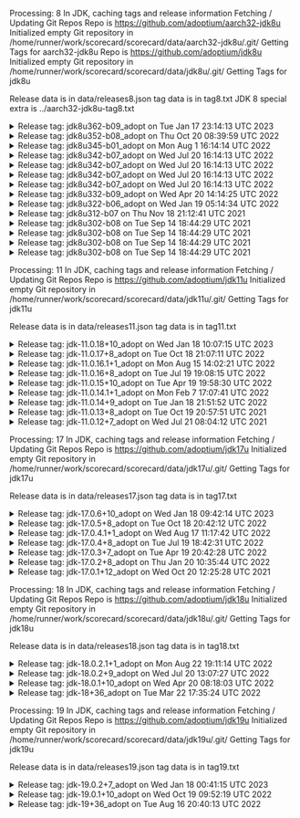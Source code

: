 Processing: 8 
In JDK, caching tags and release information
Fetching / Updating Git Repos
Repo is  https://github.com/adoptium/aarch32-jdk8u
Initialized empty Git repository in /home/runner/work/scorecard/scorecard/data/aarch32-jdk8u/.git/
Getting Tags for aarch32-jdk8u
Repo is  https://github.com/adoptium/jdk8u
Initialized empty Git repository in /home/runner/work/scorecard/scorecard/data/jdk8u/.git/
Getting Tags for jdk8u

Release data is in data/releases8.json
tag data is in tag8.txt
JDK 8 special extra is ../aarch32-jdk8u-tag8.txt


<details><summary>Release tag: jdk8u362-b09_adopt on Tue Jan 17 23:14:13 UTC 2023 </summary>

|   Platform|           OS |    Released | Target/Actual(days) |    On-time |                      RTAG|
|        ---|          --- |         --- |               --- |        --- |                       ---|
|        x64|        linux |  01-20-2023 |               2/2 |        Yes |        jdk8u362-b09_adopt|
|        x64|          mac |  01-20-2023 |               2/2 |        Yes |        jdk8u362-b09_adopt|
|        x64|      windows |  01-23-2023 |               2/5 |         No |        jdk8u362-b09_adopt|
|        x32|      windows |  01-23-2023 |               7/5 |        Yes |        jdk8u362-b09_adopt|
|    aarch64|        linux |  01-24-2023 |               7/6 |        Yes |        jdk8u362-b09_adopt|
|    ppc64le|        linux |  01-24-2023 |               7/6 |        Yes |        jdk8u362-b09_adopt|
|        x64| alpine-linux |  01-25-2023 |               7/7 |        Yes |        jdk8u362-b09_adopt|
|        arm|        linux |  01-25-2023 |               7/7 |        Yes | jdk8u362-b09-aarch32-20230119_adopt|
|        x64|      solaris |  01-26-2023 |               7/8 |         No |        jdk8u362-b09_adopt|
|      ppc64|          aix |  01-27-2023 |               7/9 |         No |        jdk8u362-b09_adopt|
|    sparcv9|      solaris |  02-01-2023 |              7/14 |         No |        jdk8u362-b09_adopt|

On-Time 7(63%)  Late: 4(36%)


</details>



<details><summary>Release tag: jdk8u352-b08_adopt on Thu Oct 20 08:39:59 UTC 2022 </summary>

|   Platform|           OS |    Released | Target/Actual(days) |    On-time |                      RTAG|
|        ---|          --- |         --- |               --- |        --- |                       ---|
|        x64|        linux |  10-25-2022 |               2/5 |         No |        jdk8u352-b08_adopt|
|    ppc64le|        linux |  10-27-2022 |               7/7 |        Yes |        jdk8u352-b08_adopt|
|    aarch64|        linux |  10-28-2022 |               7/8 |         No |        jdk8u352-b08_adopt|
|        x64| alpine-linux |  11-02-2022 |              7/13 |         No |        jdk8u352-b08_adopt|
|        x64|          mac |  11-03-2022 |              2/14 |         No |        jdk8u352-b08_adopt|
|        arm|        linux |  11-03-2022 |              7/14 |         No | jdk8u352-b08-aarch32-20221020_adopt|
|        x64|      solaris |  11-04-2022 |              7/15 |         No |        jdk8u352-b08_adopt|
|        x64|      windows |  11-04-2022 |              2/15 |         No |        jdk8u352-b08_adopt|
|        x32|      windows |  11-04-2022 |              7/15 |         No |        jdk8u352-b08_adopt|
|      ppc64|          aix |  11-10-2022 |              7/21 |         No |        jdk8u352-b08_adopt|
|    sparcv9|      solaris |  11-15-2022 |              7/26 |         No |        jdk8u352-b08_adopt|

On-Time 1(9%)  Late: 10(90%)


</details>



<details><summary>Release tag: jdk8u345-b01_adopt on Mon Aug  1 16:14:14 UTC 2022 </summary>

|   Platform|           OS |    Released | Target/Actual(days) |    On-time |                      RTAG|
|        ---|          --- |         --- |               --- |        --- |                       ---|
|        x64|        linux |  08-04-2022 |               2/3 |         No |        jdk8u345-b01_adopt|
|    aarch64|        linux |  08-04-2022 |               7/3 |        Yes |        jdk8u345-b01_adopt|
|        x64| alpine-linux |  08-04-2022 |               7/3 |        Yes |        jdk8u345-b01_adopt|
|    ppc64le|        linux |  08-08-2022 |               7/6 |        Yes |        jdk8u345-b01_adopt|
|        x64|          mac |  08-08-2022 |               2/6 |         No |        jdk8u345-b01_adopt|
|        x64|      solaris |  08-09-2022 |               7/8 |         No |        jdk8u345-b01_adopt|
|        arm|        linux |  08-10-2022 |               7/8 |         No | jdk8u345-ga-aarch32-20220802_adopt|
|        x64|      windows |  08-04-2022 |               2/3 |         No |        jdk8u345-b01_adopt|
|        x32|      windows |  08-04-2022 |               7/3 |        Yes |        jdk8u345-b01_adopt|
|      ppc64|          aix |  08-19-2022 |              7/18 |         No |        jdk8u345-b01_adopt|
|    sparcv9|      solaris |  08-19-2022 |              7/18 |         No |        jdk8u345-b01_adopt|

On-Time 4(36%)  Late: 7(63%)


</details>



<details><summary>Release tag: jdk8u342-b07_adopt on Wed Jul 20 16:14:13 UTC 2022 </summary>

|   Platform|           OS |    Released | Target/Actual(days) |    On-time |                      RTAG|
|        ---|          --- |         --- |               --- |        --- |                       ---|
|        x64|      windows |  08-02-2022 |              2/12 |         No |        jdk8u342-b07_adopt|

On-Time 0(0%)  Late: 1(100%)


</details>



<details><summary>Release tag: jdk8u342-b07_adopt on Wed Jul 20 16:14:13 UTC 2022 </summary>

|   Platform|           OS |    Released | Target/Actual(days) |    On-time |                      RTAG|
|        ---|          --- |         --- |               --- |        --- |                       ---|
|        x64|        linux |  07-25-2022 |               2/4 |         No |        jdk8u342-b07_adopt|
|        x64|      windows |  07-26-2022 |               2/5 |         No |        jdk8u342-b07_adopt|
|    ppc64le|        linux |  07-26-2022 |               7/6 |        Yes |        jdk8u342-b07_adopt|
|        x64| alpine-linux |  07-26-2022 |               7/5 |        Yes |        jdk8u342-b07_adopt|
|    aarch64|        linux |  07-27-2022 |               7/6 |        Yes |        jdk8u342-b07_adopt|
|        x32|      windows |  07-28-2022 |               7/7 |        Yes |        jdk8u342-b07_adopt|
|      ppc64|          aix |  08-01-2022 |              7/11 |         No |        jdk8u342-b07_adopt|
|        arm|        linux |  08-01-2022 |              7/11 |         No | jdk8u342-b07-aarch32-20220721_adopt|

On-Time 4(50%)  Late: 4(50%)


</details>



<details><summary>Release tag: jdk8u342-b07_adopt on Wed Jul 20 16:14:13 UTC 2022 </summary>

|   Platform|           OS |    Released | Target/Actual(days) |    On-time |                      RTAG|
|        ---|          --- |         --- |               --- |        --- |                       ---|
|        x64|      windows |  08-02-2022 |              2/12 |         No |        jdk8u342-b07_adopt|

On-Time 0(0%)  Late: 1(100%)


</details>



<details><summary>Release tag: jdk8u342-b07_adopt on Wed Jul 20 16:14:13 UTC 2022 </summary>

|   Platform|           OS |    Released | Target/Actual(days) |    On-time |                      RTAG|
|        ---|          --- |         --- |               --- |        --- |                       ---|
|        x64|        linux |  07-25-2022 |               2/4 |         No |        jdk8u342-b07_adopt|
|        x64|      windows |  07-26-2022 |               2/5 |         No |        jdk8u342-b07_adopt|
|    ppc64le|        linux |  07-26-2022 |               7/6 |        Yes |        jdk8u342-b07_adopt|
|        x64| alpine-linux |  07-26-2022 |               7/5 |        Yes |        jdk8u342-b07_adopt|
|    aarch64|        linux |  07-27-2022 |               7/6 |        Yes |        jdk8u342-b07_adopt|
|        x32|      windows |  07-28-2022 |               7/7 |        Yes |        jdk8u342-b07_adopt|
|      ppc64|          aix |  08-01-2022 |              7/11 |         No |        jdk8u342-b07_adopt|
|        arm|        linux |  08-01-2022 |              7/11 |         No | jdk8u342-b07-aarch32-20220721_adopt|

On-Time 4(50%)  Late: 4(50%)


</details>



<details><summary>Release tag: jdk8u332-b09_adopt on Wed Apr 20 14:14:25 UTC 2022 </summary>

|   Platform|           OS |    Released | Target/Actual(days) |    On-time |                      RTAG|
|        ---|          --- |         --- |               --- |        --- |                       ---|
|        x64|        linux |  04-27-2022 |               2/7 |         No |        jdk8u332-b09_adopt|
|    aarch64|        linux |  04-28-2022 |               7/8 |         No |        jdk8u332-b09_adopt|
|        x64|          mac |  05-02-2022 |              2/12 |         No |        jdk8u332-b09_adopt|
|        x64|      solaris |  05-03-2022 |              7/13 |         No |        jdk8u332-b09_adopt|
|        x64| alpine-linux |  05-04-2022 |              7/13 |         No |        jdk8u332-b09_adopt|
|    ppc64le|        linux |  05-04-2022 |              7/14 |         No |        jdk8u332-b09_adopt|
|        arm|        linux |  05-04-2022 |              7/14 |         No | jdk8u332-b09-aarch32-20220420_adopt|
|        x64|      windows |  05-05-2022 |              2/14 |         No |        jdk8u332-b09_adopt|
|        x32|      windows |  05-05-2022 |              7/14 |         No |        jdk8u332-b09_adopt|
|      ppc64|          aix |  05-13-2022 |              7/22 |         No |        jdk8u332-b09_adopt|
|    sparcv9|      solaris |  05-17-2022 |              7/26 |         No |        jdk8u332-b09_adopt|

On-Time 0(0%)  Late: 11(100%)


</details>



<details><summary>Release tag: jdk8u322-b06_adopt on Wed Jan 19 05:14:34 UTC 2022 </summary>

|   Platform|           OS |    Released | Target/Actual(days) |    On-time |                      RTAG|
|        ---|          --- |         --- |               --- |        --- |                       ---|
|        x64|          mac |  01-25-2022 |               2/6 |         No |        jdk8u322-b06_adopt|
|        x64|      windows |  01-25-2022 |               2/6 |         No |        jdk8u322-b06_adopt|
|        x64|        linux |  01-25-2022 |               2/6 |         No |        jdk8u322-b06_adopt|
|    aarch64|        linux |  01-27-2022 |               7/8 |         No |        jdk8u322-b06_adopt|
|      ppc64|          aix |  01-27-2022 |               7/8 |         No |        jdk8u322-b06_adopt|
|    ppc64le|        linux |  01-27-2022 |               7/8 |         No |        jdk8u322-b06_adopt|
|    sparcv9|      solaris |  02-03-2022 |              7/15 |         No |        jdk8u322-b06_adopt|
|        x64|      solaris |  02-03-2022 |              7/15 |         No |        jdk8u322-b06_adopt|
|        x32|      windows |  02-07-2022 |              7/19 |         No |        jdk8u322-b06_adopt|
|        arm|        linux |  02-10-2022 |              7/22 |         No | jdk8u322-b06-aarch32-20220124_adopt|
|        x64| alpine-linux |  03-08-2022 |              7/48 |         No |        jdk8u322-b06_adopt|

On-Time 0(0%)  Late: 11(100%)


</details>



<details><summary>Release tag: jdk8u312-b07 on Thu Nov 18 21:12:41 UTC 2021 </summary>

|   Platform|           OS |    Released | Target/Actual(days) |    On-time |                      RTAG|
|        ---|          --- |         --- |               --- |        --- |                       ---|
|        x64|        linux |  10-21-2021 |             2/-27 |        Yes |              jdk8u312-b07|
|        x64|      windows |  10-24-2021 |             2/-25 |        Yes |              jdk8u312-b07|
|    aarch64|        linux |  10-24-2021 |             7/-25 |        Yes |              jdk8u312-b07|
|        x64|          mac |  10-25-2021 |             2/-24 |        Yes |              jdk8u312-b07|
|      ppc64|          aix |  11-03-2021 |             7/-15 |        Yes |              jdk8u312-b07|
|        x32|      windows |  11-03-2021 |             7/-15 |        Yes |              jdk8u312-b07|
|    ppc64le|        linux |  11-04-2021 |             7/-14 |        Yes |              jdk8u312-b07|
|        arm|        linux |  11-05-2021 |             7/-13 |        Yes | jdk8u312-b07-aarch32-20211101|
|    sparcv9|      solaris |  11-11-2021 |              7/-7 |        Yes |              jdk8u312-b07|
|        x64|      solaris |  11-11-2021 |              7/-7 |        Yes |              jdk8u312-b07|

On-Time 10(100%)  Late: 0(0%)


</details>



<details><summary>Release tag: jdk8u302-b08 on Tue Sep 14 18:44:29 UTC 2021 </summary>

|   Platform|           OS |    Released | Target/Actual(days) |    On-time |                      RTAG|
|        ---|          --- |         --- |               --- |        --- |                       ---|
|        x64|      windows |  08-04-2021 |             2/-40 |        Yes |              jdk8u302-b08|

On-Time 1(100%)  Late: 0(0%)


</details>



<details><summary>Release tag: jdk8u302-b08 on Tue Sep 14 18:44:29 UTC 2021 </summary>

|   Platform|           OS |    Released | Target/Actual(days) |    On-time |                      RTAG|
|        ---|          --- |         --- |               --- |        --- |                       ---|
|        x64|        linux |  07-29-2021 |             2/-46 |        Yes |              jdk8u302-b08|
|        x64|          mac |  07-29-2021 |             2/-46 |        Yes |              jdk8u302-b08|
|        x64|      windows |  07-29-2021 |             2/-46 |        Yes |              jdk8u302-b08|
|    aarch64|        linux |  08-09-2021 |             7/-36 |        Yes |              jdk8u302-b08|
|    ppc64le|        linux |  08-09-2021 |             7/-36 |        Yes |              jdk8u302-b08|
|      ppc64|          aix |  08-12-2021 |             7/-32 |        Yes |              jdk8u302-b08|
|        x32|      windows |  08-23-2021 |             7/-22 |        Yes |              jdk8u302-b08|
|        arm|        linux |  09-15-2021 |               7/0 |        Yes | jdk8u302-b08-aarch32-20210726|
|    sparcv9|      solaris |  09-24-2021 |               7/9 |         No |              jdk8u302-b08|
|        x64|      solaris |  09-29-2021 |              7/14 |         No |              jdk8u302-b08|

On-Time 8(80%)  Late: 2(20%)


</details>



<details><summary>Release tag: jdk8u302-b08 on Tue Sep 14 18:44:29 UTC 2021 </summary>

|   Platform|           OS |    Released | Target/Actual(days) |    On-time |                      RTAG|
|        ---|          --- |         --- |               --- |        --- |                       ---|
|        x64|      windows |  08-04-2021 |             2/-40 |        Yes |              jdk8u302-b08|

On-Time 1(100%)  Late: 0(0%)


</details>



<details><summary>Release tag: jdk8u302-b08 on Tue Sep 14 18:44:29 UTC 2021 </summary>

|   Platform|           OS |    Released | Target/Actual(days) |    On-time |                      RTAG|
|        ---|          --- |         --- |               --- |        --- |                       ---|
|        x64|        linux |  07-29-2021 |             2/-46 |        Yes |              jdk8u302-b08|
|        x64|          mac |  07-29-2021 |             2/-46 |        Yes |              jdk8u302-b08|
|        x64|      windows |  07-29-2021 |             2/-46 |        Yes |              jdk8u302-b08|
|    aarch64|        linux |  08-09-2021 |             7/-36 |        Yes |              jdk8u302-b08|
|    ppc64le|        linux |  08-09-2021 |             7/-36 |        Yes |              jdk8u302-b08|
|      ppc64|          aix |  08-12-2021 |             7/-32 |        Yes |              jdk8u302-b08|
|        x32|      windows |  08-23-2021 |             7/-22 |        Yes |              jdk8u302-b08|
|        arm|        linux |  09-15-2021 |               7/0 |        Yes | jdk8u302-b08-aarch32-20210726|
|    sparcv9|      solaris |  09-24-2021 |               7/9 |         No |              jdk8u302-b08|
|        x64|      solaris |  09-29-2021 |              7/14 |         No |              jdk8u302-b08|

On-Time 8(80%)  Late: 2(20%)


</details>

Processing: 11 
In JDK, caching tags and release information
Fetching / Updating Git Repos
Repo is  https://github.com/adoptium/jdk11u
Initialized empty Git repository in /home/runner/work/scorecard/scorecard/data/jdk11u/.git/
Getting Tags for jdk11u

Release data is in data/releases11.json
tag data is in tag11.txt


<details><summary>Release tag: jdk-11.0.18+10_adopt on Wed Jan 18 10:07:15 UTC 2023 </summary>

|   Platform|           OS |    Released | Target/Actual(days) |    On-time |                      RTAG|
|        ---|          --- |         --- |               --- |        --- |                       ---|
|        x64|          mac |  01-19-2023 |               2/1 |        Yes |      jdk-11.0.18+10_adopt|
|        x64|        linux |  01-20-2023 |               2/1 |        Yes |      jdk-11.0.18+10_adopt|
|        arm|        linux |  01-20-2023 |               7/1 |        Yes |      jdk-11.0.18+10_adopt|
|        x64|      windows |  01-20-2023 |               2/2 |        Yes |      jdk-11.0.18+10_adopt|
|        x32|      windows |  01-21-2023 |               7/2 |        Yes |      jdk-11.0.18+10_adopt|
|        x64| alpine-linux |  01-23-2023 |               7/5 |        Yes |      jdk-11.0.18+10_adopt|
|    aarch64|        linux |  01-23-2023 |               7/5 |        Yes |      jdk-11.0.18+10_adopt|
|      s390x|        linux |  01-24-2023 |               7/5 |        Yes |      jdk-11.0.18+10_adopt|
|    ppc64le|        linux |  01-24-2023 |               7/6 |        Yes |      jdk-11.0.18+10_adopt|
|    aarch64|          mac |  01-25-2023 |               7/7 |        Yes |      jdk-11.0.18+10_adopt|
|      ppc64|          aix |  01-26-2023 |               7/8 |         No |      jdk-11.0.18+10_adopt|

On-Time 10(90%)  Late: 1(9%)


</details>



<details><summary>Release tag: jdk-11.0.17+8_adopt on Tue Oct 18 21:07:11 UTC 2022 </summary>

|   Platform|           OS |    Released | Target/Actual(days) |    On-time |                      RTAG|
|        ---|          --- |         --- |               --- |        --- |                       ---|
|        x64|      windows |  10-25-2022 |               2/6 |         No |       jdk-11.0.17+8_adopt|
|        x64|        linux |  10-25-2022 |               2/6 |         No |       jdk-11.0.17+8_adopt|
|        x64| alpine-linux |  10-25-2022 |               7/6 |        Yes |       jdk-11.0.17+8_adopt|
|    aarch64|        linux |  10-25-2022 |               7/6 |        Yes |       jdk-11.0.17+8_adopt|
|    ppc64le|        linux |  10-26-2022 |               7/7 |        Yes |       jdk-11.0.17+8_adopt|
|    aarch64|          mac |  10-27-2022 |               7/8 |         No |       jdk-11.0.17+8_adopt|
|        x64|          mac |  10-28-2022 |               2/9 |         No |       jdk-11.0.17+8_adopt|
|        x32|      windows |  11-01-2022 |              7/13 |         No |       jdk-11.0.17+8_adopt|
|        arm|        linux |  11-02-2022 |              7/14 |         No |       jdk-11.0.17+8_adopt|
|      s390x|        linux |  11-04-2022 |              7/16 |         No |       jdk-11.0.17+8_adopt|
|      ppc64|          aix |  11-09-2022 |              7/21 |         No |       jdk-11.0.17+8_adopt|

On-Time 3(27%)  Late: 8(72%)


</details>



<details><summary>Release tag: jdk-11.0.16.1+1_adopt on Mon Aug 15 14:02:21 UTC 2022 </summary>

|   Platform|           OS |    Released | Target/Actual(days) |    On-time |                      RTAG|
|        ---|          --- |         --- |               --- |        --- |                       ---|
|        x64|      windows |  08-19-2022 |               2/4 |         No |     jdk-11.0.16.1+1_adopt|
|        x32|      windows |  08-19-2022 |               7/4 |        Yes |     jdk-11.0.16.1+1_adopt|
|        arm|        linux |  08-19-2022 |               7/4 |        Yes |     jdk-11.0.16.1+1_adopt|
|        x64| alpine-linux |  08-19-2022 |               7/4 |        Yes |     jdk-11.0.16.1+1_adopt|
|    aarch64|        linux |  08-19-2022 |               7/4 |        Yes |     jdk-11.0.16.1+1_adopt|
|        x64|        linux |  08-19-2022 |               2/4 |         No |     jdk-11.0.16.1+1_adopt|
|    aarch64|          mac |  08-19-2022 |               7/4 |        Yes |     jdk-11.0.16.1+1_adopt|
|      s390x|        linux |  08-22-2022 |               7/7 |        Yes |     jdk-11.0.16.1+1_adopt|
|    ppc64le|        linux |  08-23-2022 |               7/8 |         No |     jdk-11.0.16.1+1_adopt|
|        x64|          mac |  08-23-2022 |               2/8 |         No |     jdk-11.0.16.1+1_adopt|
|      ppc64|          aix |  08-23-2022 |               7/8 |         No |     jdk-11.0.16.1+1_adopt|

On-Time 6(54%)  Late: 5(45%)


</details>



<details><summary>Release tag: jdk-11.0.16+8_adopt on Tue Jul 19 19:08:15 UTC 2022 </summary>

|   Platform|           OS |    Released | Target/Actual(days) |    On-time |                      RTAG|
|        ---|          --- |         --- |               --- |        --- |                       ---|
|    aarch64|        linux |  07-21-2022 |               7/1 |        Yes |       jdk-11.0.16+8_adopt|
|        x64|        linux |  07-21-2022 |               2/1 |        Yes |       jdk-11.0.16+8_adopt|
|        x64|      windows |  07-22-2022 |               2/2 |        Yes |       jdk-11.0.16+8_adopt|
|        x64| alpine-linux |  07-23-2022 |               7/4 |        Yes |       jdk-11.0.16+8_adopt|
|    ppc64le|        linux |  07-23-2022 |               7/4 |        Yes |       jdk-11.0.16+8_adopt|
|        x64|          mac |  07-23-2022 |               2/4 |         No |       jdk-11.0.16+8_adopt|
|        arm|        linux |  07-26-2022 |               7/6 |        Yes |       jdk-11.0.16+8_adopt|
|        x32|      windows |  07-26-2022 |               7/6 |        Yes |       jdk-11.0.16+8_adopt|
|      s390x|        linux |  07-27-2022 |               7/7 |        Yes |       jdk-11.0.16+8_adopt|
|      ppc64|          aix |  07-29-2022 |               7/9 |         No |       jdk-11.0.16+8_adopt|
|    aarch64|          mac |  08-02-2022 |              7/13 |         No |       jdk-11.0.16+8_adopt|

On-Time 8(72%)  Late: 3(27%)


</details>



<details><summary>Release tag: jdk-11.0.15+10_adopt on Tue Apr 19 19:58:30 UTC 2022 </summary>

|   Platform|           OS |    Released | Target/Actual(days) |    On-time |                      RTAG|
|        ---|          --- |         --- |               --- |        --- |                       ---|
|        x64|        linux |  04-22-2022 |               2/2 |        Yes |      jdk-11.0.15+10_adopt|
|        x64|      windows |  04-25-2022 |               2/5 |         No |      jdk-11.0.15+10_adopt|
|        x64|          mac |  04-26-2022 |               2/6 |         No |      jdk-11.0.15+10_adopt|
|    aarch64|        linux |  04-26-2022 |               7/6 |        Yes |      jdk-11.0.15+10_adopt|
|      s390x|        linux |  04-26-2022 |               7/6 |        Yes |      jdk-11.0.15+10_adopt|
|        x64| alpine-linux |  04-26-2022 |               7/6 |        Yes |      jdk-11.0.15+10_adopt|
|    ppc64le|        linux |  04-26-2022 |               7/6 |        Yes |      jdk-11.0.15+10_adopt|
|        arm|        linux |  04-27-2022 |               7/7 |        Yes |      jdk-11.0.15+10_adopt|
|        x32|      windows |  05-06-2022 |              7/16 |         No |      jdk-11.0.15+10_adopt|
|      ppc64|          aix |  05-13-2022 |              7/23 |         No |      jdk-11.0.15+10_adopt|
|    aarch64|          mac |  05-13-2022 |              7/23 |         No |      jdk-11.0.15+10_adopt|

On-Time 6(54%)  Late: 5(45%)


</details>



<details><summary>Release tag: jdk-11.0.14.1+1_adopt on Mon Feb  7 17:07:41 UTC 2022 </summary>

|   Platform|           OS |    Released | Target/Actual(days) |    On-time |                      RTAG|
|        ---|          --- |         --- |               --- |        --- |                       ---|
|        x64|          mac |  02-10-2022 |               2/2 |        Yes |     jdk-11.0.14.1+1_adopt|
|        x64|      windows |  02-10-2022 |               2/2 |        Yes |     jdk-11.0.14.1+1_adopt|
|        x32|      windows |  02-10-2022 |               7/2 |        Yes |     jdk-11.0.14.1+1_adopt|
|    aarch64|        linux |  02-10-2022 |               7/2 |        Yes |     jdk-11.0.14.1+1_adopt|
|        arm|        linux |  02-10-2022 |               7/2 |        Yes |     jdk-11.0.14.1+1_adopt|
|      ppc64|          aix |  02-10-2022 |               7/2 |        Yes |     jdk-11.0.14.1+1_adopt|
|    ppc64le|        linux |  02-10-2022 |               7/2 |        Yes |     jdk-11.0.14.1+1_adopt|
|      s390x|        linux |  02-10-2022 |               7/2 |        Yes |     jdk-11.0.14.1+1_adopt|
|        x64|        linux |  02-10-2022 |               2/2 |        Yes |     jdk-11.0.14.1+1_adopt|
|        x64| alpine-linux |  03-07-2022 |              7/27 |         No |     jdk-11.0.14.1+1_adopt|

On-Time 9(90%)  Late: 1(10%)


</details>



<details><summary>Release tag: jdk-11.0.14+9_adopt on Tue Jan 18 21:51:52 UTC 2022 </summary>

|   Platform|           OS |    Released | Target/Actual(days) |    On-time |                      RTAG|
|        ---|          --- |         --- |               --- |        --- |                       ---|
|    aarch64|        linux |  01-21-2022 |               7/3 |        Yes |       jdk-11.0.14+9_adopt|
|      ppc64|          aix |  01-21-2022 |               7/3 |        Yes |       jdk-11.0.14+9_adopt|
|        x64|        linux |  01-21-2022 |               2/3 |         No |       jdk-11.0.14+9_adopt|
|        x64|          mac |  01-21-2022 |               2/3 |         No |       jdk-11.0.14+9_adopt|
|        x64|      windows |  01-21-2022 |               2/3 |         No |       jdk-11.0.14+9_adopt|
|    ppc64le|        linux |  01-26-2022 |               7/7 |        Yes |       jdk-11.0.14+9_adopt|
|        x64| alpine-linux |  01-26-2022 |               7/7 |        Yes |       jdk-11.0.14+9_adopt|
|      s390x|        linux |  01-27-2022 |               7/8 |         No |       jdk-11.0.14+9_adopt|
|        arm|        linux |  01-28-2022 |               7/9 |         No |       jdk-11.0.14+9_adopt|
|        x32|      windows |  01-28-2022 |               7/9 |         No |       jdk-11.0.14+9_adopt|

On-Time 4(40%)  Late: 6(60%)


</details>



<details><summary>Release tag: jdk-11.0.13+8_adopt on Tue Oct 19 20:57:51 UTC 2021 </summary>

|   Platform|           OS |    Released | Target/Actual(days) |    On-time |                      RTAG|
|        ---|          --- |         --- |               --- |        --- |                       ---|
|        x64|        linux |  10-21-2021 |               2/2 |        Yes |       jdk-11.0.13+8_adopt|
|    aarch64|        linux |  10-21-2021 |               7/2 |        Yes |       jdk-11.0.13+8_adopt|
|      s390x|        linux |  10-21-2021 |               7/2 |        Yes |       jdk-11.0.13+8_adopt|
|        x64|      windows |  10-24-2021 |               2/4 |         No |       jdk-11.0.13+8_adopt|
|        x64| alpine-linux |  10-25-2021 |               7/5 |        Yes |       jdk-11.0.13+8_adopt|
|        x64|          mac |  10-25-2021 |               2/5 |         No |       jdk-11.0.13+8_adopt|
|        arm|        linux |  10-26-2021 |               7/6 |        Yes |       jdk-11.0.13+8_adopt|
|    ppc64le|        linux |  10-26-2021 |               7/6 |        Yes |       jdk-11.0.13+8_adopt|
|        x32|      windows |  10-30-2021 |              7/10 |         No |       jdk-11.0.13+8_adopt|
|      ppc64|          aix |  10-31-2021 |              7/11 |         No |       jdk-11.0.13+8_adopt|

On-Time 6(60%)  Late: 4(40%)


</details>



<details><summary>Release tag: jdk-11.0.12+7_adopt on Wed Jul 21 08:04:12 UTC 2021 </summary>

|   Platform|           OS |    Released | Target/Actual(days) |    On-time |                      RTAG|
|        ---|          --- |         --- |               --- |        --- |                       ---|
|        x64|        linux |  08-01-2021 |              2/11 |         No |       jdk-11.0.12+7_adopt|
|        x64|          mac |  08-01-2021 |              2/11 |         No |       jdk-11.0.12+7_adopt|
|        x64|      windows |  08-01-2021 |              2/11 |         No |       jdk-11.0.12+7_adopt|
|    aarch64|        linux |  08-09-2021 |              7/19 |         No |       jdk-11.0.12+7_adopt|
|    ppc64le|        linux |  08-09-2021 |              7/19 |         No |       jdk-11.0.12+7_adopt|
|      ppc64|          aix |  08-12-2021 |              7/22 |         No |       jdk-11.0.12+7_adopt|
|      s390x|        linux |  08-12-2021 |              7/22 |         No |       jdk-11.0.12+7_adopt|
|        x32|      windows |  08-27-2021 |              7/37 |         No |       jdk-11.0.12+7_adopt|
|        arm|        linux |  09-15-2021 |              7/56 |         No |       jdk-11.0.12+7_adopt|

On-Time 0(0%)  Late: 9(100%)


</details>

Processing: 17 
In JDK, caching tags and release information
Fetching / Updating Git Repos
Repo is  https://github.com/adoptium/jdk17u
Initialized empty Git repository in /home/runner/work/scorecard/scorecard/data/jdk17u/.git/
Getting Tags for jdk17u

Release data is in data/releases17.json
tag data is in tag17.txt


<details><summary>Release tag: jdk-17.0.6+10_adopt on Wed Jan 18 09:42:14 UTC 2023 </summary>

|   Platform|           OS |    Released | Target/Actual(days) |    On-time |                      RTAG|
|        ---|          --- |         --- |               --- |        --- |                       ---|
|        x64|        linux |  01-19-2023 |               2/1 |        Yes |       jdk-17.0.6+10_adopt|
|        arm|        linux |  01-20-2023 |               7/2 |        Yes |       jdk-17.0.6+10_adopt|
|        x64|      windows |  01-20-2023 |               2/2 |        Yes |       jdk-17.0.6+10_adopt|
|    aarch64|        linux |  01-20-2023 |               7/2 |        Yes |       jdk-17.0.6+10_adopt|
|        x64|          mac |  01-21-2023 |               2/3 |         No |       jdk-17.0.6+10_adopt|
|    ppc64le|        linux |  01-23-2023 |               7/5 |        Yes |       jdk-17.0.6+10_adopt|
|      ppc64|          aix |  01-23-2023 |               7/5 |        Yes |       jdk-17.0.6+10_adopt|
|        x64| alpine-linux |  01-23-2023 |               7/5 |        Yes |       jdk-17.0.6+10_adopt|
|    aarch64|          mac |  01-23-2023 |               7/5 |        Yes |       jdk-17.0.6+10_adopt|
|      s390x|        linux |  01-24-2023 |               7/5 |        Yes |       jdk-17.0.6+10_adopt|
|        x32|      windows |  01-24-2023 |               7/6 |        Yes |       jdk-17.0.6+10_adopt|

On-Time 10(90%)  Late: 1(9%)


</details>



<details><summary>Release tag: jdk-17.0.5+8_adopt on Tue Oct 18 20:42:12 UTC 2022 </summary>

|   Platform|           OS |    Released | Target/Actual(days) |    On-time |                      RTAG|
|        ---|          --- |         --- |               --- |        --- |                       ---|
|        x64| alpine-linux |  10-25-2022 |               7/6 |        Yes |        jdk-17.0.5+8_adopt|
|    aarch64|        linux |  10-26-2022 |               7/7 |        Yes |        jdk-17.0.5+8_adopt|
|        x64|        linux |  10-26-2022 |               2/7 |         No |        jdk-17.0.5+8_adopt|
|        x64|      windows |  10-26-2022 |               2/7 |         No |        jdk-17.0.5+8_adopt|
|    ppc64le|        linux |  10-28-2022 |               7/9 |         No |        jdk-17.0.5+8_adopt|
|        x64|          mac |  10-28-2022 |               2/9 |         No |        jdk-17.0.5+8_adopt|
|    aarch64|          mac |  10-28-2022 |               7/9 |         No |        jdk-17.0.5+8_adopt|
|        x32|      windows |  11-01-2022 |              7/13 |         No |        jdk-17.0.5+8_adopt|
|        arm|        linux |  11-02-2022 |              7/14 |         No |        jdk-17.0.5+8_adopt|
|      s390x|        linux |  11-06-2022 |              7/18 |         No |        jdk-17.0.5+8_adopt|

On-Time 2(20%)  Late: 8(80%)


</details>



<details><summary>Release tag: jdk-17.0.4.1+1_adopt on Wed Aug 17 11:17:42 UTC 2022 </summary>

|   Platform|           OS |    Released | Target/Actual(days) |    On-time |                      RTAG|
|        ---|          --- |         --- |               --- |        --- |                       ---|
|      s390x|        linux |  08-23-2022 |               7/6 |        Yes |      jdk-17.0.4.1+1_adopt|
|    aarch64|        linux |  08-23-2022 |               7/6 |        Yes |      jdk-17.0.4.1+1_adopt|
|        x64|        linux |  08-23-2022 |               2/6 |         No |      jdk-17.0.4.1+1_adopt|
|    ppc64le|        linux |  08-23-2022 |               7/6 |        Yes |      jdk-17.0.4.1+1_adopt|
|        arm|        linux |  08-23-2022 |               7/6 |        Yes |      jdk-17.0.4.1+1_adopt|
|        x64| alpine-linux |  08-23-2022 |               7/6 |        Yes |      jdk-17.0.4.1+1_adopt|
|    aarch64|          mac |  08-23-2022 |               7/6 |        Yes |      jdk-17.0.4.1+1_adopt|
|        x64|      windows |  08-23-2022 |               2/6 |         No |      jdk-17.0.4.1+1_adopt|
|        x32|      windows |  08-23-2022 |               7/6 |        Yes |      jdk-17.0.4.1+1_adopt|
|        x64|          mac |  08-23-2022 |               2/6 |         No |      jdk-17.0.4.1+1_adopt|

On-Time 7(70%)  Late: 3(30%)


</details>



<details><summary>Release tag: jdk-17.0.4+8_adopt on Tue Jul 19 18:42:31 UTC 2022 </summary>

|   Platform|           OS |    Released | Target/Actual(days) |    On-time |                      RTAG|
|        ---|          --- |         --- |               --- |        --- |                       ---|
|        x64|        linux |  07-21-2022 |               2/1 |        Yes |        jdk-17.0.4+8_adopt|
|        x64|      windows |  07-22-2022 |               2/2 |        Yes |        jdk-17.0.4+8_adopt|
|    aarch64|        linux |  07-21-2022 |               7/1 |        Yes |        jdk-17.0.4+8_adopt|
|    ppc64le|        linux |  07-22-2022 |               7/2 |        Yes |        jdk-17.0.4+8_adopt|
|        x64| alpine-linux |  07-22-2022 |               7/3 |        Yes |        jdk-17.0.4+8_adopt|
|        x32|      windows |  07-25-2022 |               7/6 |        Yes |        jdk-17.0.4+8_adopt|
|        arm|        linux |  07-27-2022 |               7/7 |        Yes |        jdk-17.0.4+8_adopt|
|      s390x|        linux |  07-27-2022 |               7/7 |        Yes |        jdk-17.0.4+8_adopt|
|        x64|          mac |  07-27-2022 |               2/8 |         No |        jdk-17.0.4+8_adopt|
|    aarch64|          mac |  08-02-2022 |              7/13 |         No |        jdk-17.0.4+8_adopt|

On-Time 8(80%)  Late: 2(20%)


</details>



<details><summary>Release tag: jdk-17.0.3+7_adopt on Tue Apr 19 20:42:28 UTC 2022 </summary>

|   Platform|           OS |    Released | Target/Actual(days) |    On-time |                      RTAG|
|        ---|          --- |         --- |               --- |        --- |                       ---|
|        x64|        linux |  04-21-2022 |               2/1 |        Yes |        jdk-17.0.3+7_adopt|
|        x64|          mac |  04-22-2022 |               2/2 |        Yes |        jdk-17.0.3+7_adopt|
|        x64|      windows |  04-25-2022 |               2/5 |         No |        jdk-17.0.3+7_adopt|
|    aarch64|        linux |  04-25-2022 |               7/5 |        Yes |        jdk-17.0.3+7_adopt|
|    ppc64le|        linux |  04-25-2022 |               7/5 |        Yes |        jdk-17.0.3+7_adopt|
|        arm|        linux |  04-25-2022 |               7/5 |        Yes |        jdk-17.0.3+7_adopt|
|      s390x|        linux |  04-25-2022 |               7/5 |        Yes |        jdk-17.0.3+7_adopt|
|        x64| alpine-linux |  04-27-2022 |               7/7 |        Yes |        jdk-17.0.3+7_adopt|
|        x32|      windows |  05-04-2022 |              7/14 |         No |        jdk-17.0.3+7_adopt|
|    aarch64|          mac |  05-10-2022 |              7/20 |         No |        jdk-17.0.3+7_adopt|

On-Time 7(70%)  Late: 3(30%)


</details>



<details><summary>Release tag: jdk-17.0.2+8_adopt on Thu Jan 20 10:35:44 UTC 2022 </summary>

|   Platform|           OS |    Released | Target/Actual(days) |    On-time |                      RTAG|
|        ---|          --- |         --- |               --- |        --- |                       ---|
|    aarch64|          mac |  01-27-2022 |               7/7 |        Yes |        jdk-17.0.2+8_adopt|
|        x64|          mac |  01-27-2022 |               2/7 |         No |        jdk-17.0.2+8_adopt|
|        x64|      windows |  01-27-2022 |               2/7 |         No |        jdk-17.0.2+8_adopt|
|    aarch64|        linux |  01-28-2022 |               7/8 |         No |        jdk-17.0.2+8_adopt|
|        x64| alpine-linux |  01-28-2022 |               7/8 |         No |        jdk-17.0.2+8_adopt|
|        x64|        linux |  01-28-2022 |               2/8 |         No |        jdk-17.0.2+8_adopt|
|    ppc64le|        linux |  01-31-2022 |              7/11 |         No |        jdk-17.0.2+8_adopt|
|        arm|        linux |  02-01-2022 |              7/12 |         No |        jdk-17.0.2+8_adopt|
|      s390x|        linux |  02-01-2022 |              7/12 |         No |        jdk-17.0.2+8_adopt|
|        x32|      windows |  02-26-2022 |              7/37 |         No |        jdk-17.0.2+8_adopt|

On-Time 1(10%)  Late: 9(90%)


</details>



<details><summary>Release tag: jdk-17.0.1+12_adopt on Wed Oct 20 12:25:28 UTC 2021 </summary>

|   Platform|           OS |    Released | Target/Actual(days) |    On-time |                      RTAG|
|        ---|          --- |         --- |               --- |        --- |                       ---|
|    aarch64|        linux |  10-27-2021 |               7/7 |        Yes |       jdk-17.0.1+12_adopt|
|        x64|        linux |  10-27-2021 |               2/7 |         No |       jdk-17.0.1+12_adopt|
|        x64|          mac |  10-27-2021 |               2/7 |         No |       jdk-17.0.1+12_adopt|
|        x64|      windows |  10-27-2021 |               2/7 |         No |       jdk-17.0.1+12_adopt|
|      s390x|        linux |  10-30-2021 |              7/10 |         No |       jdk-17.0.1+12_adopt|
|    aarch64|          mac |  11-01-2021 |              7/11 |         No |       jdk-17.0.1+12_adopt|
|        x32|      windows |  11-04-2021 |              7/15 |         No |       jdk-17.0.1+12_adopt|
|        arm|        linux |  11-05-2021 |              7/15 |         No |       jdk-17.0.1+12_adopt|
|    ppc64le|        linux |  11-05-2021 |              7/15 |         No |       jdk-17.0.1+12_adopt|
|        x64| alpine-linux |  11-05-2021 |              7/15 |         No |       jdk-17.0.1+12_adopt|

On-Time 1(10%)  Late: 9(90%)


</details>

Processing: 18 
In JDK, caching tags and release information
Fetching / Updating Git Repos
Repo is  https://github.com/adoptium/jdk18u
Initialized empty Git repository in /home/runner/work/scorecard/scorecard/data/jdk18u/.git/
Getting Tags for jdk18u

Release data is in data/releases18.json
tag data is in tag18.txt


<details><summary>Release tag: jdk-18.0.2.1+1_adopt on Mon Aug 22 19:11:14 UTC 2022 </summary>

|   Platform|           OS |    Released | Target/Actual(days) |    On-time |                      RTAG|
|        ---|          --- |         --- |               --- |        --- |                       ---|
|        x64|      windows |  08-26-2022 |               2/3 |         No |      jdk-18.0.2.1+1_adopt|
|        x32|      windows |  08-26-2022 |               7/3 |        Yes |      jdk-18.0.2.1+1_adopt|
|    aarch64|          mac |  08-26-2022 |               7/3 |        Yes |      jdk-18.0.2.1+1_adopt|
|        x64|          mac |  08-26-2022 |               2/3 |         No |      jdk-18.0.2.1+1_adopt|
|    aarch64|        linux |  08-26-2022 |               7/3 |        Yes |      jdk-18.0.2.1+1_adopt|
|      s390x|        linux |  08-26-2022 |               7/3 |        Yes |      jdk-18.0.2.1+1_adopt|
|        x64|        linux |  08-26-2022 |               2/4 |         No |      jdk-18.0.2.1+1_adopt|
|        arm|        linux |  08-26-2022 |               7/4 |        Yes |      jdk-18.0.2.1+1_adopt|
|    ppc64le|        linux |  08-27-2022 |               7/4 |        Yes |      jdk-18.0.2.1+1_adopt|
|        x64| alpine-linux |  08-27-2022 |               7/4 |        Yes |      jdk-18.0.2.1+1_adopt|

On-Time 7(70%)  Late: 3(30%)


</details>



<details><summary>Release tag: jdk-18.0.2+9_adopt on Wed Jul 20 13:07:27 UTC 2022 </summary>

|   Platform|           OS |    Released | Target/Actual(days) |    On-time |                      RTAG|
|        ---|          --- |         --- |               --- |        --- |                       ---|
|        x64|        linux |  07-22-2022 |               2/2 |        Yes |        jdk-18.0.2+9_adopt|
|    ppc64le|        linux |  07-23-2022 |               7/3 |        Yes |        jdk-18.0.2+9_adopt|
|        x64|      windows |  07-25-2022 |               2/4 |         No |        jdk-18.0.2+9_adopt|
|        x64| alpine-linux |  07-25-2022 |               7/5 |        Yes |        jdk-18.0.2+9_adopt|
|    aarch64|        linux |  07-25-2022 |               7/5 |        Yes |        jdk-18.0.2+9_adopt|
|        arm|        linux |  07-28-2022 |               7/8 |         No |        jdk-18.0.2+9_adopt|
|        x32|      windows |  07-28-2022 |               7/8 |         No |        jdk-18.0.2+9_adopt|
|      s390x|        linux |  08-01-2022 |              7/12 |         No |        jdk-18.0.2+9_adopt|
|    aarch64|          mac |  08-02-2022 |              7/13 |         No |        jdk-18.0.2+9_adopt|
|        x64|          mac |  08-14-2022 |              2/24 |         No |        jdk-18.0.2+9_adopt|

On-Time 4(40%)  Late: 6(60%)


</details>



<details><summary>Release tag: jdk-18.0.1+10_adopt on Wed Apr 20 08:18:03 UTC 2022 </summary>

|   Platform|           OS |    Released | Target/Actual(days) |    On-time |                      RTAG|
|        ---|          --- |         --- |               --- |        --- |                       ---|
|        x64|        linux |  04-22-2022 |               2/2 |        Yes |       jdk-18.0.1+10_adopt|
|        x64|      windows |  04-27-2022 |               2/7 |         No |       jdk-18.0.1+10_adopt|
|        x64|          mac |  04-28-2022 |               2/8 |         No |       jdk-18.0.1+10_adopt|
|    aarch64|        linux |  05-02-2022 |              7/12 |         No |       jdk-18.0.1+10_adopt|
|    ppc64le|        linux |  05-02-2022 |              7/12 |         No |       jdk-18.0.1+10_adopt|
|        x64| alpine-linux |  05-03-2022 |              7/13 |         No |       jdk-18.0.1+10_adopt|
|      s390x|        linux |  05-03-2022 |              7/13 |         No |       jdk-18.0.1+10_adopt|
|        arm|        linux |  05-04-2022 |              7/14 |         No |       jdk-18.0.1+10_adopt|
|        x32|      windows |  05-05-2022 |              7/14 |         No |       jdk-18.0.1+10_adopt|
|    aarch64|          mac |  05-13-2022 |              7/23 |         No |       jdk-18.0.1+10_adopt|

On-Time 1(10%)  Late: 9(90%)


</details>



<details><summary>Release tag: jdk-18+36_adopt on Tue Mar 22 17:35:24 UTC 2022 </summary>

|   Platform|           OS |    Released | Target/Actual(days) |    On-time |                      RTAG|
|        ---|          --- |         --- |               --- |        --- |                       ---|
|        x64|        linux |  03-24-2022 |               2/1 |        Yes |           jdk-18+36_adopt|
|    ppc64le|        linux |  03-28-2022 |               7/5 |        Yes |           jdk-18+36_adopt|
|    aarch64|        linux |  03-28-2022 |               7/5 |        Yes |           jdk-18+36_adopt|
|        x64|          mac |  03-29-2022 |               2/6 |         No |           jdk-18+36_adopt|
|        x64|      windows |  03-29-2022 |               2/6 |         No |           jdk-18+36_adopt|
|        x32|      windows |  03-29-2022 |               7/6 |        Yes |           jdk-18+36_adopt|
|        arm|        linux |  03-29-2022 |               7/6 |        Yes |           jdk-18+36_adopt|
|        x64| alpine-linux |  03-30-2022 |               7/7 |        Yes |           jdk-18+36_adopt|
|      s390x|        linux |  03-30-2022 |               7/7 |        Yes |           jdk-18+36_adopt|
|    aarch64|          mac |  04-05-2022 |              7/14 |         No |           jdk-18+36_adopt|

On-Time 7(70%)  Late: 3(30%)


</details>

Processing: 19 
In JDK, caching tags and release information
Fetching / Updating Git Repos
Repo is  https://github.com/adoptium/jdk19u
Initialized empty Git repository in /home/runner/work/scorecard/scorecard/data/jdk19u/.git/
Getting Tags for jdk19u

Release data is in data/releases19.json
tag data is in tag19.txt


<details><summary>Release tag: jdk-19.0.2+7_adopt on Wed Jan 18 00:41:15 UTC 2023 </summary>

|   Platform|           OS |    Released | Target/Actual(days) |    On-time |                      RTAG|
|        ---|          --- |         --- |               --- |        --- |                       ---|
|        x64|      windows |  01-20-2023 |               2/2 |        Yes |        jdk-19.0.2+7_adopt|
|        x64|        linux |  01-21-2023 |               2/3 |         No |        jdk-19.0.2+7_adopt|
|        x64|          mac |  01-23-2023 |               2/5 |         No |        jdk-19.0.2+7_adopt|
|        arm|        linux |  01-24-2023 |               7/6 |        Yes |        jdk-19.0.2+7_adopt|
|      s390x|        linux |  01-24-2023 |               7/6 |        Yes |        jdk-19.0.2+7_adopt|
|    ppc64le|        linux |  01-24-2023 |               7/6 |        Yes |        jdk-19.0.2+7_adopt|
|        x32|      windows |  01-25-2023 |               7/7 |        Yes |        jdk-19.0.2+7_adopt|
|    aarch64|        linux |  01-25-2023 |               7/7 |        Yes |        jdk-19.0.2+7_adopt|
|        x64| alpine-linux |  01-25-2023 |               7/7 |        Yes |        jdk-19.0.2+7_adopt|
|    aarch64|          mac |  01-26-2023 |               7/8 |         No |        jdk-19.0.2+7_adopt|

On-Time 7(70%)  Late: 3(30%)


</details>



<details><summary>Release tag: jdk-19.0.1+10_adopt on Wed Oct 19 09:52:19 UTC 2022 </summary>

|   Platform|           OS |    Released | Target/Actual(days) |    On-time |                      RTAG|
|        ---|          --- |         --- |               --- |        --- |                       ---|
|        x64|        linux |  10-26-2022 |               2/6 |         No |       jdk-19.0.1+10_adopt|
|        x64| alpine-linux |  10-27-2022 |               7/8 |         No |       jdk-19.0.1+10_adopt|
|    aarch64|          mac |  10-28-2022 |               7/9 |         No |       jdk-19.0.1+10_adopt|
|    aarch64|        linux |  10-28-2022 |               7/9 |         No |       jdk-19.0.1+10_adopt|
|        x64|          mac |  10-31-2022 |              2/12 |         No |       jdk-19.0.1+10_adopt|
|        x64|      windows |  10-31-2022 |              2/12 |         No |       jdk-19.0.1+10_adopt|
|        x32|      windows |  11-02-2022 |              7/13 |         No |       jdk-19.0.1+10_adopt|
|    ppc64le|        linux |  11-03-2022 |              7/15 |         No |       jdk-19.0.1+10_adopt|
|        arm|        linux |  11-03-2022 |              7/15 |         No |       jdk-19.0.1+10_adopt|
|      s390x|        linux |  11-04-2022 |              7/16 |         No |       jdk-19.0.1+10_adopt|

On-Time 0(0%)  Late: 10(100%)


</details>



<details><summary>Release tag: jdk-19+36_adopt on Tue Aug 16 20:40:13 UTC 2022 </summary>

|   Platform|           OS |    Released | Target/Actual(days) |    On-time |                      RTAG|
|        ---|          --- |         --- |               --- |        --- |                       ---|
|        x64|        linux |  09-26-2022 |              2/40 |         No |           jdk-19+36_adopt|
|        x64|      windows |  09-26-2022 |              2/40 |         No |           jdk-19+36_adopt|
|    aarch64|        linux |  09-26-2022 |              7/40 |         No |           jdk-19+36_adopt|
|        arm|        linux |  09-26-2022 |              7/40 |         No |           jdk-19+36_adopt|
|        x64|          mac |  09-26-2022 |              2/40 |         No |           jdk-19+36_adopt|
|    aarch64|          mac |  09-26-2022 |              7/40 |         No |           jdk-19+36_adopt|
|        x64| alpine-linux |  09-26-2022 |              7/40 |         No |           jdk-19+36_adopt|
|    ppc64le|        linux |  09-28-2022 |              7/42 |         No |           jdk-19+36_adopt|
|      s390x|        linux |  10-03-2022 |              7/47 |         No |           jdk-19+36_adopt|
|        x32|      windows |  10-05-2022 |              7/49 |         No |           jdk-19+36_adopt|

On-Time 0(0%)  Late: 10(100%)


</details>

